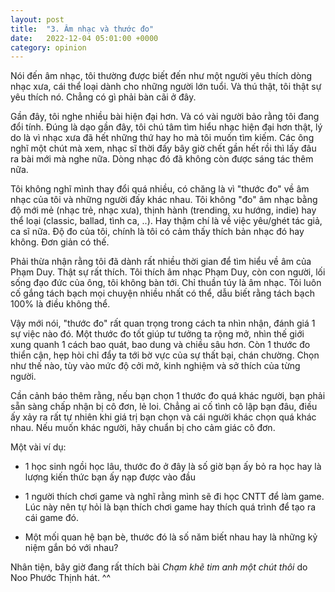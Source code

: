 ```yaml
---
layout: post
title:  "3. Âm nhạc và thước đo"
date:   2022-12-04 05:01:00 +0000
category: opinion
---
```


Nói đến âm nhạc, tôi thường được biết đến như một người yêu thích dòng nhạc xưa, cái thể loại dành cho những người lớn tuổi. Và thú thật, tôi thật sự yêu thích nó. Chẳng có gì phải bàn cãi ở đây. 

Gần đây, tôi nghe nhiều bài hiện đại hơn. Và có vài người bảo rằng tôi đang đổi tính. Đúng là dạo gần đây, tôi chú tâm tìm hiểu nhạc hiện đại hơn thật, lý do là vì nhạc xưa đã hết những thứ hay ho mà tôi muốn tìm kiếm. Các ông nghĩ một chút mà xem, nhạc sĩ thời đấy bây giờ chết gần hết rồi thì lấy đâu ra bài mới mà nghe nữa. Dòng nhạc đó đã không còn được sáng tác thêm nữa.

Tôi không nghĩ mình thay đổi quá nhiều, có chăng là vì "thước đo" về âm nhạc của tôi và những người đấy khác nhau. Tôi không "đo" âm nhạc bằng độ mới mẻ (nhạc trẻ, nhạc xưa), thịnh hành (trending, xu hướng, indie) hay thể loại (classic, ballad, tình ca, ..). Hay thậm chí là về việc yêu/ghét tác giả, ca sĩ nữa. Độ đo của tôi, chính là tôi có cảm thấy thích bản nhạc đó hay không. Đơn giản có thế. 

Phải thừa nhận rằng tôi đã dành rất nhiều thời gian để tìm hiểu về âm của Phạm Duy. Thật sự rất thích. Tôi thích âm nhạc Phạm Duy, còn con người, lối sống đạo đức của ông, tôi không bàn tới. Chỉ thuần túy là âm nhạc. Tôi luôn cố gắng tách bạch mọi chuyện nhiều nhất có thể, dẫu biết rằng tách bạch 100% là điều không thể. 

Vậy mới nói, "thước đo" rất quan trọng trong cách ta nhìn nhận, đánh giá 1 sự việc nào đó. Một thước đo tốt giúp tư tưởng ta rộng mở, nhìn thế giới xung quanh 1 cách bao quát, bao dung và chiều sâu hơn. Còn 1 thước đo thiển cận, hẹp hòi chỉ đẩy ta tới bờ vực của sự thất bại, chán chường. Chọn như thế nào, tùy vào mức độ cởi mở, kinh nghiệm và sở thích của từng người. 

Cần cảnh báo thêm rằng, nếu bạn chọn 1 thước đo quá khác người, bạn phải sẵn sàng chấp nhận bị cô đơn, lẻ loi. Chẳng ai cố tình cô lập bạn đâu, điều ấy xảy ra rất tự nhiên khi giá trị bạn chọn và cái người khác chọn quá khác nhau. Nếu muốn khác người, hãy chuẩn bị cho cảm giác cô đơn.

Một vài ví dụ:

- 1 học sinh ngồi học lâu, thước đo ở đây là số giờ bạn ấy bỏ ra học hay là lượng kiến thức bạn ấy nạp được vào đầu 

- 1 người thích chơi game và nghĩ rằng mình sẽ đi học CNTT để làm game. Lúc này nên tự hỏi là bạn thích chơi game hay thích quá trình để tạo ra cái game đó. 

- Một mối quan hệ bạn bè, thước đó là số năm biết nhau hay là những kỷ niệm gắn bó với nhau? 


Nhân tiện, bây giờ đang rất thích bài <em>Chạm khẽ tim anh một chút thôi</em> do Noo Phước Thịnh hát. ^^
